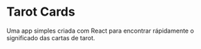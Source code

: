 # Tarot Cards

Uma app simples criada com React para encontrar rápidamente o significado das cartas de tarot.

